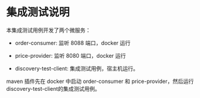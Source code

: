 # 集成测试说明

本集成测试用例开发了两个微服务：

- order-consumer: 监听 8088 端口，docker 运行
- price-provider: 监听 8080 端口，docker 运行

- discovery-test-client: 集成测试用例，宿主机运行。

maven 插件先在 docker 中启动 order-consumer 和 
price-provider，然后运行discovery-test-client的集成测试用例。 
